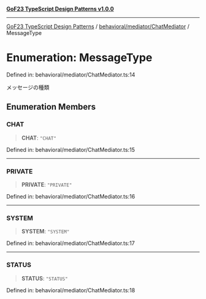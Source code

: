 [**GoF23 TypeScript Design Patterns v1.0.0**](../../../../README.md)

***

[GoF23 TypeScript Design Patterns](../../../../README.md) / [behavioral/mediator/ChatMediator](../README.md) / MessageType

# Enumeration: MessageType

Defined in: behavioral/mediator/ChatMediator.ts:14

メッセージの種類

## Enumeration Members

### CHAT

> **CHAT**: `"CHAT"`

Defined in: behavioral/mediator/ChatMediator.ts:15

***

### PRIVATE

> **PRIVATE**: `"PRIVATE"`

Defined in: behavioral/mediator/ChatMediator.ts:16

***

### SYSTEM

> **SYSTEM**: `"SYSTEM"`

Defined in: behavioral/mediator/ChatMediator.ts:17

***

### STATUS

> **STATUS**: `"STATUS"`

Defined in: behavioral/mediator/ChatMediator.ts:18
